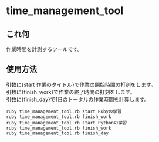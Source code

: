 # time_management_tool
## これ何
作業時間を計測するツールです。

## 使用方法
引数に{start 作業のタイトル}で作業の開始時間の打刻をします。<br>
引数に{finish_work}で作業の終了時間の打刻をします。<br>
引数に{finish_day}で1日のトータルの作業時間を計算します。<br>

```
ruby time_management_tool.rb start Rubyの学習
ruby time_management_tool.rb finish_work
ruby time_management_tool.rb start Pythonの学習
ruby time_management_tool.rb finish_work
ruby time_management_tool.rb finish_day
```

